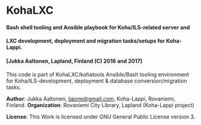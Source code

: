 # KohaLXC
 
#### Bash shell tooling and Ansible playbook for Koha/ILS-related server and  
#### LXC development, deployment and migration tasks/setups for Koha-Lappi.   
####       [Jukka Aaltonen, Lapland, Finland (C) 2016 and 2017]  

This code is part of KohaLXC/kohatools Ansible/Bash tooling environment  
for Koha/ILS-development, deployment & database conversion/migration tasks.  

**Author**: Jukka Aaltonen, jjaone@gmail.com, Koha-Lappi, Rovaniemi, Finland.
**Organization**: Rovaniemi City Library, Lapland (Koha-Lappi project)
 
**License**: This Work is licensed under GNU General Public License version 3.
